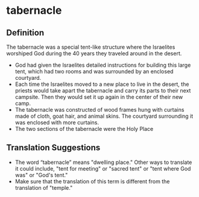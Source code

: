 # tabernacle

## Definition

The tabernacle was a special tent-like structure where the Israelites worshiped God during the 40 years they traveled around in the desert.

* God had given the Israelites detailed instructions for building this large tent, which had two rooms and was surrounded by an enclosed courtyard.
* Each time the Israelites moved to a new place to live in the desert, the priests would take apart the tabernacle and carry its parts to their next campsite. Then they would set it up again in the center of their new camp.
* The tabernacle was constructed of wood frames hung with curtains made of cloth, goat hair, and animal skins. The courtyard surrounding it was enclosed with more curtains.
* The two sections of the tabernacle were the Holy Place


## Translation Suggestions



* The word “tabernacle” means "dwelling place." Other ways to translate it could include, "tent for meeting" or "sacred tent" or "tent where God was" or "God's tent."
* Make sure that the translation of this term is different from the translation of "temple."